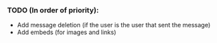 ### TODO (In order of priority):
 - Add message deletion (if the user is the user that sent the message)
 - Add embeds (for images and links)